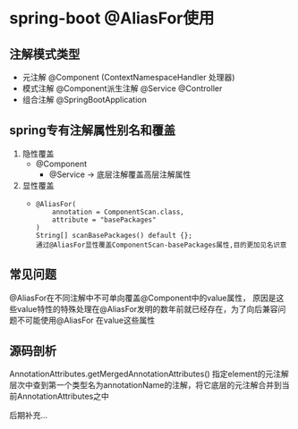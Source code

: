 # spring-boot @AliasFor使用

## 注解模式类型
* 元注解 @Component (ContextNamespaceHandler 处理器)
* 模式注解 @Component派生注解 @Service @Controller
* 组合注解 @SpringBootApplication


## spring专有注解属性别名和覆盖
1. 隐性覆盖 
    * @Component
        * @Service -> 底层注解覆盖高层注解属性
2. 显性覆盖
    *     @AliasFor(
              annotation = ComponentScan.class,
              attribute = "basePackages"
          )
          String[] scanBasePackages() default {};
          通过@AliasFor显性覆盖ComponentScan-basePackages属性,目的更加见名识意

## 常见问题
@AliasFor在不同注解中不可单向覆盖@Component中的value属性，
原因是这些value特性的特殊处理在@AliasFor发明的数年前就已经存在，为了向后兼容问题不可能使用@AliasFor 在value这些属性


## 源码剖析
AnnotationAttributes.getMergedAnnotationAttributes()
指定element的元注解层次中查到第一个类型名为annotationName的注解，将它底层的元注解合并到当前AnnotationAttributes之中


后期补充...


